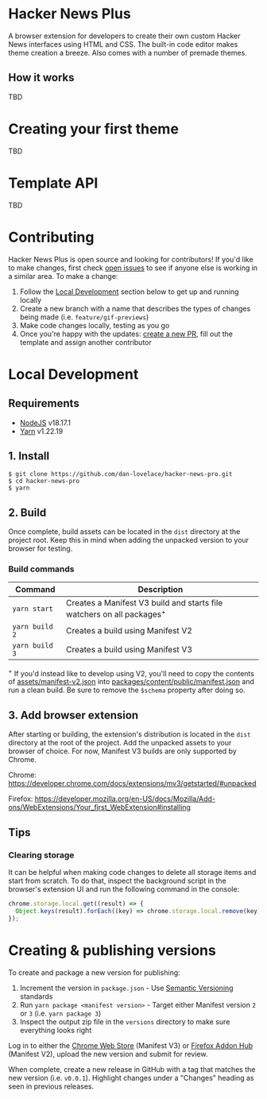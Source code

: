# Hacker News Plus

A browser extension for developers to create their own custom Hacker News
interfaces using HTML and CSS. The built-in code editor makes theme creation a
breeze. Also comes with a number of premade themes.

<!-- TODO: add links to stores -->
<!-- TODO: add screenshots -->

## How it works

TBD

# Creating your first theme

TBD

# Template API

TBD

# Contributing

Hacker News Plus is open source and looking for contributors! If you'd like to
make changes, first check
[open issues](https://github.com/dan-lovelace/hacker-news-pro/issues) to see if
anyone else is working in a similar area. To make a change:

1. Follow the [Local Development](#local-development) section below to get up
   and running locally
1. Create a new branch with a name that describes the types of changes being
   made (i.e. `feature/gif-previews`)
1. Make code changes locally, testing as you go
1. Once you're happy with the updates:
   [create a new PR](https://github.com/dan-lovelace/hacker-news-pro/compare),
   fill out the template and assign another contributor

# Local Development

## Requirements

- [NodeJS](https://nodejs.org/en/blog/release/v18.17.1/) v18.17.1
- [Yarn](https://yarnpkg.com/) v1.22.19

## 1. Install

```shell
$ git clone https://github.com/dan-lovelace/hacker-news-pro.git
$ cd hacker-news-pro
$ yarn
```

## 2. Build

Once complete, build assets can be located in the `dist` directory at the
project root. Keep this in mind when adding the unpacked version to your browser
for testing.

### Build commands

| Command        | Description                                                                      |
| -------------- | -------------------------------------------------------------------------------- |
| `yarn start`   | Creates a Manifest V3 build and starts file watchers on all packages<sup>+</sup> |
| `yarn build 2` | Creates a build using Manifest V2                                                |
| `yarn build 3` | Creates a build using Manifest V3                                                |

<sup>+</sup> If you'd instead like to develop using V2, you'll need to copy the
contents of [assets/manifest-v2.json](./assets/manifest-v2.json) into
[packages/content/public/manifest.json](./packages/content/public/manifest.json)
and run a clean build. Be sure to remove the `$schema` property after doing so.

## 3. Add browser extension

After starting or building, the extension's distribution is located in the
`dist` directory at the root of the project. Add the unpacked assets to your
browser of choice. For now, Manifest V3 builds are only supported by Chrome.

Chrome: https://developer.chrome.com/docs/extensions/mv3/getstarted/#unpacked

Firefox:
https://developer.mozilla.org/en-US/docs/Mozilla/Add-ons/WebExtensions/Your_first_WebExtension#installing

## Tips

### Clearing storage

It can be helpful when making code changes to delete all storage items and start
from scratch. To do that, inspect the background script in the browser's
extension UI and run the following command in the console:

```js
chrome.storage.local.get((result) => {
  Object.keys(result).forEach((key) => chrome.storage.local.remove(key));
});
```

# Creating & publishing versions

To create and package a new version for publishing:

1. Increment the version in `package.json` - Use
   [Semantic Versioning](https://semver.org/) standards
1. Run `yarn package <manifest version>` - Target either Manifest version `2` or
   `3` (i.e. `yarn package 3`)
1. Inspect the output zip file in the `versions` directory to make sure
   everything looks right

Log in to either the [Chrome Web Store](https://chrome.google.com/webstore/)
(Manifest V3) or [Firefox Addon Hub](https://addons.mozilla.org/en-US/firefox/)
(Manifest V2), upload the new version and submit for review.

When complete, create a new release in GitHub with a tag that matches the new
version (i.e. `v0.0.1`). Highlight changes under a "Changes" heading as seen in
previous releases.
